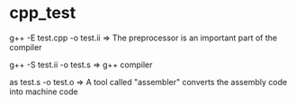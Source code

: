 # cpp_test

g++ -E test.cpp -o test.ii => The preprocessor is an important part of the compiler

g++ -S test.ii -o test.s   => g++ compiler

as test.s -o test.o        => A tool called "assembler" converts the assembly code into machine code
